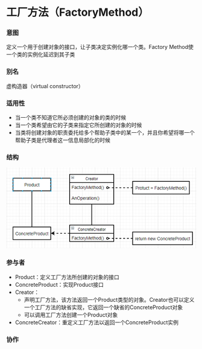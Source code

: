 # 工厂方法（FactoryMethod）

### 意图

定义一个用于创建对象的接口，让子类决定实例化哪一个类。Factory Method使一个类的实例化延迟到其子类

### 别名

虚构造器（virtual constructor）

### 适用性

- 当一个类不知道它所必须创建的对象的类的时候
- 当一个类希望由它的子类来指定它所创建的对象的时候
- 当类将创建对象的职责委托给多个帮助子类中的某一个，并且你希望将哪一个帮助子类是代理者这一信息局部化的时候

### 结构

![avatar](/image/工厂方法结构图.png)

### 参与者

- Product：定义工厂方法所创建的对象的接口
- ConcreteProduct：实现Product接口
- Creator：
  - 声明工厂方法，该方法返回一个Product类型的对象。Creator也可以定义一个工厂方法的缺省实现，它返回一个缺省的ConcreteProduct对象
  - 可以调用工厂方法创建一个Product对象
- ConcreteCreator：重定义工厂方法以返回一个ConcreteProduct实例

### 协作

